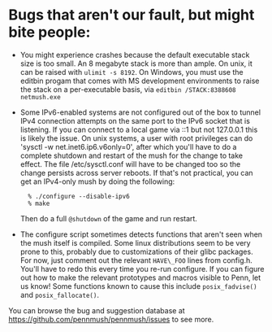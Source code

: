 Bugs that aren't our fault, but might bite people:
==================================================

* You might experience crashes because the default executable stack
  size is too small. An 8 megabyte stack is more than ample. On unix,
  it can be raised with `ulimit -s 8192`. On Windows, you must use the
  editbin progam that comes with MS development environments to raise
  the stack on a per-executable basis, via `editbin /STACK:8388608
  netmush.exe`

* Some IPv6-enabled systems are not configured out of the box to
  tunnel IPv4 connection attempts on the same port to the IPv6 socket
  that is listening. If you can connect to a local game via ::1 but
  not 127.0.0.1 this is likely the issue. On unix systems, a user with
  root privileges can do 'sysctl -w net.inet6.ip6.v6only=0', after
  which you'll have to do a complete shutdown and restart of the mush
  for the change to take effect. The file /etc/sysctl.conf will have
  to be changed too so the change persists across server reboots.
  If that's not practical, you can get an IPv4-only mush by doing
  the following:
  
        % ./configure --disable-ipv6
        % make
   
  Then do a full `@shutdown` of the game and run restart.

* The configure script sometimes detects functions that aren't seen
  when the mush itself is compiled. Some linux distributions seem to
  be very prone to this, probably due to customizations of their glibc
  packages. For now, just comment out the relevant `HAVE\_FOO` lines from
  config.h. You'll have to redo this every time you re-run
  configure. If you can figure out how to make the relevant prototypes
  and macros visible to Penn, let us know! Some functions known to
  cause this include `posix_fadvise()` and `posix_fallocate()`.

You can browse the bug and suggestion database at
<https://github.com/pennmush/pennmush/issues> to see more.


